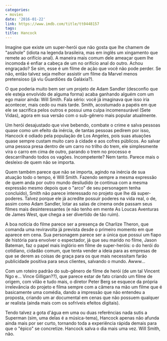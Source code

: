 ```yaml
---
categories:
- movies
date: '2016-01-22'
link: https://www.imdb.com/title/tt0448157
tags:
title: Hancock
---
```


Imagine que existe um super-herói que não gosta que lhe chamem de "asshole" (idiota na legenda brasileira, mas em inglês um xingamento que remete ao orifício anal). A maneira mais comum dele ameaçar quem lhe incomoda é enfiar a cabeça de um no orifício anal do outro. Achou engraçado? Se sim, esse é um filme de ação que você não pode perder. Se não, então talvez seja melhor assistir um filme da Marvel menos pretensioso (já viu Guardiões da Galáxia?).

O que poderia muito bem ser um projeto de Adam Sandler (desconfio que ele esteja envolvido de alguma forma) acaba ganhando alguém com um ego maior ainda: Will Smith. Fala sério: você já imaginava que isso iria acontecer, mais cedo ou mais tarde. Smith, acostumado a papéis em que ele se sacrifica pelos outros e possui uma culpa incomensurável (Sete Vidas), agora em sua versão com o sub-gênero mais popular atualmente.

Um herói desajustado que vive bebendo, combate o crime e salva pessoas quase como um efeito da inércia, de tantas pessoas pedirem por isso, Hancock é odiado pela população de Los Angeles, pois suas atuações quase sempre custam muito caro à cidade e aos cofres públicos. Ao salvar uma pessoa presa dentro de um carro no trilho do trem, ele simplesmente vira o carro em cima de outro, parando o trem no processo e descarrilhando todos os vagões. Incompetente? Nem tanto. Parece mais o desleixo de quem não se importa.

Quem também parece que não se importa, agindo na inércia de sua atuação todo o tempo, é Will Smith. Fazendo sempre a mesma expressão de quem anda por outro mundo desiludido (e continua com a mesma expressão mesmo depois que o "arco" de seu personagem tenha concluído), Smith não parece interessado no projeto que lhe dá super-poderes. Talvez porque ele já acredite possuir poderes na vida real, o de, assim como Adam Sandler, lotar as salas de cinema onde passam seus filmes mais desinteressantes (e não tenho em mente As Loucas Aventuras de James West, que chega a ser divertido de tão ruim).

A boa notícia do filme parece ser a presença de Charlize Theron, que comanda uma reviravolta já prevista desde o primeiro momento em que aparece em cena. Sua personagem parece ser a única que possui um fiapo de história para envolver o espectador, já que seu marido no filme, Jason Bateman, faz o papel mais inglório em filme de super-heróis: o do herói do cotidiano, cidadão comum, que tenta vender a ideia para as empresas de que se derem as coisas de graça para os que mais necessitam farão publicidade positiva para seus clientes, salvando o mundo. Awww...

Com um roteiro padrão do sub-gênero de filme de herói (de um tal Vincent Ngo e... Vince Gilligan??), que parece estar de fato criando um filme de origem, com vilão e tudo mais, o diretor Peter Berg se esquece da própria irrelevância do projeto e filma sempre com a câmera na mão um filme que é basicamente uma comédia, dando a impressão que não entendeu a proposta, criando um ar documental em cenas que não possuem qualquer ar realista (ainda mais com os sofríveis efeitos digitais).

Tendo talvez a gota d'água em uma ou duas referências nada sutis a Superman (sim, uma delas é a música-tema), Hancock apenas não afunda ainda mais por ser curto, tornando toda a experiência rápida demais para que o "épico" se concretize. Hancock salva o dia mais uma vez. Will Smith, não.
